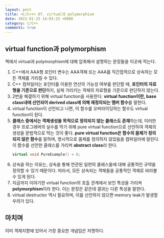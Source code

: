 ```yaml
---
layout: post
title: <C/C++> 07. virtual과 polymorphism
date: 2021-01-25 14:03:23 +0900
category: C/C++
comments: true
---
```

## virtual function과 polymorphism

책에서 virtual과 polymorphism에 대해 압축해서 설명하는 문장들을 이곳에 적는다.

1. C++에서 AAA형 포인터 변수는 AAA객체 또는 AAA를 직간접적으로 상속하는 모든 객체를 가리킬 수 있다.
2. C++ 컴파일러는 포인터를 이용한 연산의 가능성 여부를 판단할 때, **포인터의 자료형을 기준으로 판단**하지, 실제 가리키는 객체의 자료형을 기준으로 판단하지 않는다.
3. 2번을 해결하기 위해 virtual function을 사용한다. **virtual function이란, base class내에 선언되어 derived class에 의해 재정의되는 맴버 함수**를 말한다.
4. virtual function이 선언되고 나면, 이 함수를 오버라이딩하는 함수도 virtual function이 된다.
5. **클래스 중에서는 객체생성을 목적으로 정의되지 않는 클래스도 존재**하는데, 이러한 경우 프로그래머의 실수를 막기 위해 pure virtual function으로 선언하여 객체의 생성을 문법적으로 막는 것이 좋다. **pure virtual function은 함수의 몸체가 정의되지 않은 함수**를 말하며, 명시적으로 몸체를 정의하지 않았음을 컴파일러에 알린다. 이 함수를 선언한 클래스를 가리켜 **abstract class**라 한다.
    ```cpp
    virtual void PureExample() = 0;
    ```
6. 상속을 하는 이유는, 상속을 통해 연관된 일련의 클래스들에 대해 공통적인 규약을 정의할 수 있기 때문이다. 따라서, 모든 상속되는 객체들을 공통적인 객체로 바라볼 수 있게 된다.
7. 지금까지 이야기한 virtual function의 호출 관계에서 보인 특성을 가리켜 **polymorphism**이라 한다. 이는 문장은 같은데 결과는 다른 특성을 말한다.
8. virtual destructor 역시 필요하며, 이를 선언하지 않으면 memory leak가 발생할 우려가 있다.

## 마치며

이미 객체지향에 있어서 가장 중요한 개념임은 자명하다.